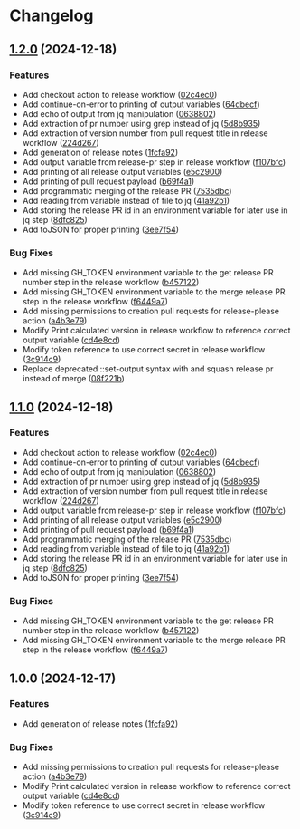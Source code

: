 # Changelog

## [1.2.0](https://github.com/nils1k/release-please-test/compare/v1.1.0...v1.2.0) (2024-12-18)


### Features

* Add checkout action to release workflow ([02c4ec0](https://github.com/nils1k/release-please-test/commit/02c4ec0e726d8b116351b90fd1e794c1bae2387a))
* Add continue-on-error to printing of output variables ([64dbecf](https://github.com/nils1k/release-please-test/commit/64dbecf254f886867f394bc2ae34120ca38fce69))
* Add echo of output from jq manipulation ([0638802](https://github.com/nils1k/release-please-test/commit/0638802303dc3d743ea78f0e30897c444224f06b))
* Add extraction of pr number using grep instead of jq ([5d8b935](https://github.com/nils1k/release-please-test/commit/5d8b935de8956b8ec97b4f17aa37bd8a06d434ba))
* Add extraction of version number from pull request title in release workflow ([224d267](https://github.com/nils1k/release-please-test/commit/224d267f074943cf96d386f326d8714461960341))
* Add generation of release notes ([1fcfa92](https://github.com/nils1k/release-please-test/commit/1fcfa92a059efe2f2bdc27499ba1e3470b5f6960))
* Add output variable from release-pr step in release workflow ([f107bfc](https://github.com/nils1k/release-please-test/commit/f107bfc6d162de3994d7723fab0c687ae874577a))
* Add printing of all release output variables ([e5c2900](https://github.com/nils1k/release-please-test/commit/e5c2900a01734c5f5cedfbbca141fec5cb9c36f6))
* Add printing of pull request payload ([b69f4a1](https://github.com/nils1k/release-please-test/commit/b69f4a16caca5fc47d95d23bfc97bc24dc651683))
* Add programmatic merging of the release PR ([7535dbc](https://github.com/nils1k/release-please-test/commit/7535dbcd7ebf5e02d61c87e452a63356bd2d8b37))
* Add reading from variable instead of file to jq ([41a92b1](https://github.com/nils1k/release-please-test/commit/41a92b150bf6deae9f3a02470b0cc53e1e16a427))
* Add storing the release PR id in an environment variable for later use in jq step ([8dfc825](https://github.com/nils1k/release-please-test/commit/8dfc825873cf74c1b2debed3fed14d731ce72255))
* Add toJSON for proper printing ([3ee7f54](https://github.com/nils1k/release-please-test/commit/3ee7f54fee3a5578f3e124f67f8bef4940beaec5))


### Bug Fixes

* Add missing GH_TOKEN environment variable to the get release PR number step in the release workflow ([b457122](https://github.com/nils1k/release-please-test/commit/b4571221e7c1b38938e18f056ca4f6366cb32f62))
* Add missing GH_TOKEN environment variable to the merge release PR step in the release workflow ([f6449a7](https://github.com/nils1k/release-please-test/commit/f6449a75dcc2e75877a65efaf8d1d0ae8644a1ce))
* Add missing permissions to creation pull requests for release-please action ([a4b3e79](https://github.com/nils1k/release-please-test/commit/a4b3e79f6c98aa2d726659a16e69e5c19e435008))
* Modify Print calculated version in release workflow to reference correct output variable ([cd4e8cd](https://github.com/nils1k/release-please-test/commit/cd4e8cd91efc31b18e1dadc1e3a360478eb7669c))
* Modify token reference to use correct secret in release workflow ([3c914c9](https://github.com/nils1k/release-please-test/commit/3c914c909b714610126c6ff0fbff459b7bbb2d9e))
* Replace deprecated ::set-output syntax with  and squash release pr instead of merge ([08f221b](https://github.com/nils1k/release-please-test/commit/08f221b5c18f593c614f48f26cc02ab86ef43f8a))

## [1.1.0](https://github.com/nils1k/release-please-test/compare/v1.0.0...v1.1.0) (2024-12-18)


### Features

* Add checkout action to release workflow ([02c4ec0](https://github.com/nils1k/release-please-test/commit/02c4ec0e726d8b116351b90fd1e794c1bae2387a))
* Add continue-on-error to printing of output variables ([64dbecf](https://github.com/nils1k/release-please-test/commit/64dbecf254f886867f394bc2ae34120ca38fce69))
* Add echo of output from jq manipulation ([0638802](https://github.com/nils1k/release-please-test/commit/0638802303dc3d743ea78f0e30897c444224f06b))
* Add extraction of pr number using grep instead of jq ([5d8b935](https://github.com/nils1k/release-please-test/commit/5d8b935de8956b8ec97b4f17aa37bd8a06d434ba))
* Add extraction of version number from pull request title in release workflow ([224d267](https://github.com/nils1k/release-please-test/commit/224d267f074943cf96d386f326d8714461960341))
* Add output variable from release-pr step in release workflow ([f107bfc](https://github.com/nils1k/release-please-test/commit/f107bfc6d162de3994d7723fab0c687ae874577a))
* Add printing of all release output variables ([e5c2900](https://github.com/nils1k/release-please-test/commit/e5c2900a01734c5f5cedfbbca141fec5cb9c36f6))
* Add printing of pull request payload ([b69f4a1](https://github.com/nils1k/release-please-test/commit/b69f4a16caca5fc47d95d23bfc97bc24dc651683))
* Add programmatic merging of the release PR ([7535dbc](https://github.com/nils1k/release-please-test/commit/7535dbcd7ebf5e02d61c87e452a63356bd2d8b37))
* Add reading from variable instead of file to jq ([41a92b1](https://github.com/nils1k/release-please-test/commit/41a92b150bf6deae9f3a02470b0cc53e1e16a427))
* Add storing the release PR id in an environment variable for later use in jq step ([8dfc825](https://github.com/nils1k/release-please-test/commit/8dfc825873cf74c1b2debed3fed14d731ce72255))
* Add toJSON for proper printing ([3ee7f54](https://github.com/nils1k/release-please-test/commit/3ee7f54fee3a5578f3e124f67f8bef4940beaec5))


### Bug Fixes

* Add missing GH_TOKEN environment variable to the get release PR number step in the release workflow ([b457122](https://github.com/nils1k/release-please-test/commit/b4571221e7c1b38938e18f056ca4f6366cb32f62))
* Add missing GH_TOKEN environment variable to the merge release PR step in the release workflow ([f6449a7](https://github.com/nils1k/release-please-test/commit/f6449a75dcc2e75877a65efaf8d1d0ae8644a1ce))

## 1.0.0 (2024-12-17)


### Features

* Add generation of release notes ([1fcfa92](https://github.com/nils1k/release-please-test/commit/1fcfa92a059efe2f2bdc27499ba1e3470b5f6960))


### Bug Fixes

* Add missing permissions to creation pull requests for release-please action ([a4b3e79](https://github.com/nils1k/release-please-test/commit/a4b3e79f6c98aa2d726659a16e69e5c19e435008))
* Modify Print calculated version in release workflow to reference correct output variable ([cd4e8cd](https://github.com/nils1k/release-please-test/commit/cd4e8cd91efc31b18e1dadc1e3a360478eb7669c))
* Modify token reference to use correct secret in release workflow ([3c914c9](https://github.com/nils1k/release-please-test/commit/3c914c909b714610126c6ff0fbff459b7bbb2d9e))
